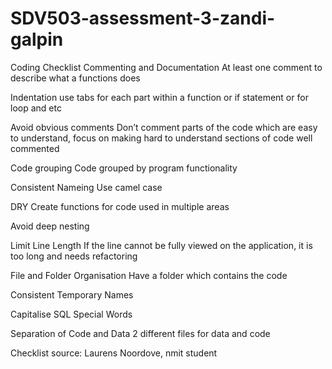 # SDV503-assessment-3-zandi-galpin

Coding Checklist
Commenting and Documentation
At least one comment to describe what a functions does
 
Indentation
use tabs for each part within a function or if statement or for loop and etc
 
Avoid obvious comments
Don’t comment parts of the code which are easy to understand, focus on making hard to understand sections of code well commented
 
Code grouping
Code grouped by program functionality
 
Consistent Nameing
Use camel case
 
DRY
Create functions for code used in multiple areas
 
Avoid deep nesting
 
 
Limit Line Length
If the line cannot be fully viewed on the application, it is too long and needs refactoring
 
File and Folder Organisation
Have a folder which contains the code
 
Consistent Temporary Names
 
Capitalise SQL Special Words
 
Separation of Code and Data
2 different files for data and code
 
Checklist source: Laurens Noordove, nmit student